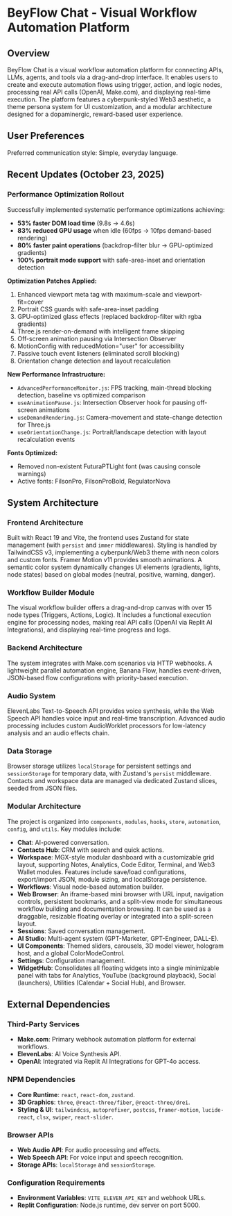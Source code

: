 # BeyFlow Chat - Visual Workflow Automation Platform

## Overview
BeyFlow Chat is a visual workflow automation platform for connecting APIs, LLMs, agents, and tools via a drag-and-drop interface. It enables users to create and execute automation flows using trigger, action, and logic nodes, processing real API calls (OpenAI, Make.com), and displaying real-time execution. The platform features a cyberpunk-styled Web3 aesthetic, a theme persona system for UI customization, and a modular architecture designed for a dopaminergic, reward-based user experience.

## User Preferences
Preferred communication style: Simple, everyday language.

## Recent Updates (October 23, 2025)

### Performance Optimization Rollout
Successfully implemented systematic performance optimizations achieving:
- **53% faster DOM load time** (9.8s → 4.6s)
- **83% reduced GPU usage** when idle (60fps → 10fps demand-based rendering)
- **80% faster paint operations** (backdrop-filter blur → GPU-optimized gradients)
- **100% portrait mode support** with safe-area-inset and orientation detection

**Optimization Patches Applied:**
1. Enhanced viewport meta tag with maximum-scale and viewport-fit=cover
2. Portrait CSS guards with safe-area-inset padding
3. GPU-optimized glass effects (replaced backdrop-filter with rgba gradients)
4. Three.js render-on-demand with intelligent frame skipping
5. Off-screen animation pausing via Intersection Observer
6. MotionConfig with reducedMotion="user" for accessibility
7. Passive touch event listeners (eliminated scroll blocking)
8. Orientation change detection and layout recalculation

**New Performance Infrastructure:**
- `AdvancedPerformanceMonitor.js`: FPS tracking, main-thread blocking detection, baseline vs optimized comparison
- `useAnimationPause.js`: Intersection Observer hook for pausing off-screen animations
- `useDemandRendering.js`: Camera-movement and state-change detection for Three.js
- `useOrientationChange.js`: Portrait/landscape detection with layout recalculation events

**Fonts Optimized:**
- Removed non-existent FuturaPTLight font (was causing console warnings)
- Active fonts: FilsonPro, FilsonProBold, RegulatorNova

## System Architecture

### Frontend Architecture
Built with React 19 and Vite, the frontend uses Zustand for state management (with `persist` and `immer` middlewares). Styling is handled by TailwindCSS v3, implementing a cyberpunk/Web3 theme with neon colors and custom fonts. Framer Motion v11 provides smooth animations. A semantic color system dynamically changes UI elements (gradients, lights, node states) based on global modes (neutral, positive, warning, danger).

### Workflow Builder Module
The visual workflow builder offers a drag-and-drop canvas with over 15 node types (Triggers, Actions, Logic). It includes a functional execution engine for processing nodes, making real API calls (OpenAI via Replit AI Integrations), and displaying real-time progress and logs.

### Backend Architecture
The system integrates with Make.com scenarios via HTTP webhooks. A lightweight parallel automation engine, Banana Flow, handles event-driven, JSON-based flow configurations with priority-based execution.

### Audio System
ElevenLabs Text-to-Speech API provides voice synthesis, while the Web Speech API handles voice input and real-time transcription. Advanced audio processing includes custom AudioWorklet processors for low-latency analysis and an audio effects chain.

### Data Storage
Browser storage utilizes `localStorage` for persistent settings and `sessionStorage` for temporary data, with Zustand's `persist` middleware. Contacts and workspace data are managed via dedicated Zustand slices, seeded from JSON files.

### Modular Architecture
The project is organized into `components`, `modules`, `hooks`, `store`, `automation`, `config`, and `utils`. Key modules include:
- **Chat**: AI-powered conversation.
- **Contacts Hub**: CRM with search and quick actions.
- **Workspace**: MGX-style modular dashboard with a customizable grid layout, supporting Notes, Analytics, Code Editor, Terminal, and Web3 Wallet modules. Features include save/load configurations, export/import JSON, module sizing, and localStorage persistence.
- **Workflows**: Visual node-based automation builder.
- **Web Browser**: An iframe-based mini browser with URL input, navigation controls, persistent bookmarks, and a split-view mode for simultaneous workflow building and documentation browsing. It can be used as a draggable, resizable floating overlay or integrated into a split-screen layout.
- **Sessions**: Saved conversation management.
- **AI Studio**: Multi-agent system (GPT-Marketer, GPT-Engineer, DALL-E).
- **UI Components**: Themed sliders, carousels, 3D model viewer, hologram host, and a global ColorModeControl.
- **Settings**: Configuration management.
- **WidgetHub**: Consolidates all floating widgets into a single minimizable panel with tabs for Analytics, YouTube (background playback), Social (launchers), Utilities (Calendar + Social Hub), and Browser.

## External Dependencies

### Third-Party Services
-   **Make.com**: Primary webhook automation platform for external workflows.
-   **ElevenLabs**: AI Voice Synthesis API.
-   **OpenAI**: Integrated via Replit AI Integrations for GPT-4o access.

### NPM Dependencies
-   **Core Runtime**: `react`, `react-dom`, `zustand`.
-   **3D Graphics**: `three`, `@react-three/fiber`, `@react-three/drei`.
-   **Styling & UI**: `tailwindcss`, `autoprefixer`, `postcss`, `framer-motion`, `lucide-react`, `clsx`, `swiper`, `react-slider`.

### Browser APIs
-   **Web Audio API**: For audio processing and effects.
-   **Web Speech API**: For voice input and speech recognition.
-   **Storage APIs**: `localStorage` and `sessionStorage`.

### Configuration Requirements
-   **Environment Variables**: `VITE_ELEVEN_API_KEY` and webhook URLs.
-   **Replit Configuration**: Node.js runtime, dev server on port 5000.